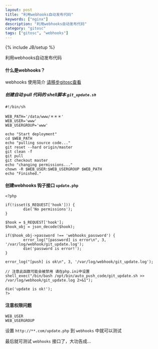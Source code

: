 ```yaml
---
layout: post
title: "利用webhooks自动发布代码"
keywords: ["nginx"]
description: "利用webhooks自动发布代码"
category: "gitosc"
tags: ["gitosc", "webhooks"]
---
```

{% include JB/setup %}

利用webhooks自动发布代码

#### 什么是webhooks？
webhooks 使用简介
[请移步gitosc查看](http://git.oschina.net/oschina/git-osc/wikis/WebHook-%E4%BD%BF%E7%94%A8%E7%AE%80%E4%BB%8B)


##### 创建自动 pull 代码的 shell脚本 `git_update.sh`
```
#!/bin/sh

WEB_PATH='/data/www/＊＊＊'
WEB_USER='www'
WEB_USERGROUP='www'

echo "Start deployment"
cd $WEB_PATH
echo "pulling source code..."
git reset --hard origin/master
git clean -f
git pull
git checkout master
echo "changing permissions..."
chown -R $WEB_USER:$WEB_USERGROUP $WEB_PATH
echo "Finished."
```

#### 创建webhooks 钩子接口 `update.php`

```
<?php

if(!isset($_REQUEST['hook'])) {
        die('No permissions');
}

$hook = $_REQUEST['hook'];
$hook_obj = json_decode($hook);

if($hook_obj->password !== 'webhooks_password') {
        error_log("[password] is error\n", 3, '/var/log/webhook/git_update.log');
        die('password is error!');
}

error_log("[push] is ok\n", 3, '/var/log/webhook/git_update.log');

// 注意此函数可能会被禁用 请在php.ini中设置
shell_exec("/bin/bash /opt/bin/auto_push_code/git_update.sh >> /var/log/webhook/git_update.log 2>&1");

die('update is ok!');
?>
```

#### 注意权限问题

```
WEB_USER
WEB_USERGROUP
```

设置 `http://**.com/update.php` 到 `webhooks` 中就可以测试

最后就可测试 `webhooks` 接口了，大功告成...



